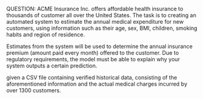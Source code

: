 QUESTION: 
ACME Insurance Inc. offers affordable health insurance to thousands of customer all over the United States. 
The task is to creating an automated system to estimate the annual medical expenditure for new customers,
using information such as their age, sex, BMI, children, smoking habits and region of residence.

Estimates from the system will be used to determine the annual insurance premium (amount paid every month) offered to the customer. 
Due to regulatory requirements, the model must be able to explain why your system outputs a certain prediction.

given a CSV file containing verified historical data, consisting of the aforementioned information and the actual medical charges incurred by over 1300 customers.

